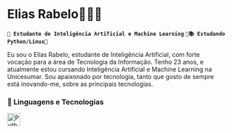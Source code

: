 # Elias Rabelo🧑🏻‍💻

**`🤖 Estudante de Inteligência Artificial e Machine Learning`**
**`🤖📚 Estudando Python/Linux🐧`**

Eu sou o Elias Rabelo, estudante de Inteligência Artificial, com forte vocação para a área de Tecnologia da Informação. Tenho 23 anos, e atualmente estou cursando Inteligência Artificial e Machine Learning na Unicesumar. Sou apaixonado por tecnologia, tanto que gosto de sempre está inovando-me, sobre as principais tecnologias. 


### 🤖 Linguagens e Tecnologias
<img 
    align="left" 
    alt="Python" 
    title="Python"
    width="30px" 
    style="padding-right: 10px;" 
    src="https://cdn.jsdelivr.net/gh/devicons/devicon@latest/icons/python/python-original.svg" 
/>

<br/>
<br/>

